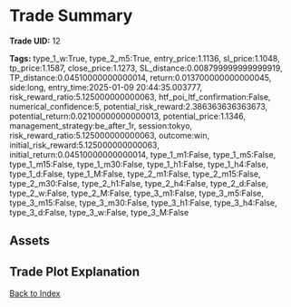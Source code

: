 # Trade Summary

**Trade UID:** 12 

**Tags:** type_1_w:True, type_2_m5:True, entry_price:1.1136, sl_price:1.1048, tp_price:1.1587, close_price:1.1273, SL_distance:0.008799999999999919, TP_distance:0.04510000000000014, return:0.013700000000000045, side:long, entry_time:2025-01-09 20:44:35.003777, risk_reward_ratio:5.125000000000063, htf_poi_ltf_confirmation:False, numerical_confidence:5, potential_risk_reward:2.386363636363673, potential_return:0.02100000000000013, potential_price:1.1346, management_strategy:be_after_1r, session:tokyo, risk_reward_ratio:5.125000000000063, outcome:win, initial_risk_reward:5.125000000000063, initial_return:0.04510000000000014, type_1_m1:False, type_1_m5:False, type_1_m15:False, type_1_m30:False, type_1_h1:False, type_1_h4:False, type_1_d:False, type_1_M:False, type_2_m1:False, type_2_m15:False, type_2_m30:False, type_2_h1:False, type_2_h4:False, type_2_d:False, type_2_w:False, type_2_M:False, type_3_m1:False, type_3_m5:False, type_3_m15:False, type_3_m30:False, type_3_h1:False, type_3_h4:False, type_3_d:False, type_3_w:False, type_3_M:False

## Assets

## Trade Plot Explanation


[Back to Index](index.md)
